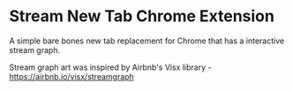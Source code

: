 # Stream New Tab Chrome Extension

A simple bare bones new tab replacement for Chrome that has a interactive stream graph.

Stream graph art was inspired by Airbnb's Visx library - https://airbnb.io/visx/streamgraph
